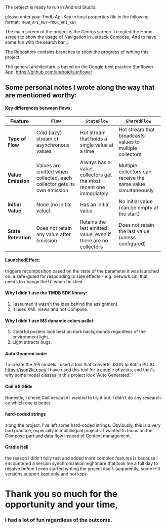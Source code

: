 The project is ready to run in Android Studio.

please enter your Tmdb Api-Key in local.properties file
in the following format:
`TMDB_API_KEY=YOUR_API_KEY`

The main screen of the project is the Genres screen.
I created the Home screen to show the usage of Navigation in Jetpack Compose,
And to have some fun with the search bar :)

The Repository contains branches to show the progress of writing this project.

The general architecture is based on the Google best practice Sunflower App:
https://github.com/android/sunflower

## Some personal notes I wrote along the way that are mentioned worthy:
#### Key differences between flows:

| Feature                     | `Flow`                                  | `StateFlow`                               | `SharedFlow`                             |
|-----------------------------|-----------------------------------------|------------------------------------------|------------------------------------------|
| **Type of Flow**             | Cold (lazy) stream of asynchronous values | Hot stream that holds a single value at a time | Hot stream that broadcasts values to multiple collectors |
| **Value Emission**           | Values are emitted when collected, each collector gets its own emission | Always has a value, collectors get the most recent one immediately | Multiple collectors can receive the same value simultaneously |
| **Initial Value**            | None (no initial value)                | Has an initial value                     | No initial value (can be empty at the start) |
| **State Retention**          | Does not retain any value after emission | Retains the last emitted value, even if there are no collectors | Does not retain the last value (unless configured) |

#### LaunchedEffect:
triggers recomposition based on the state of the parameter it was launched on.
a safe-guard for responding to side effects - e.g. network call that needs to change the UI when finished.

#### Why I didn't use the TMDB SDK library:
1) I assumed it wasn't the idea behind the assignment.
2) It uses XML views and not Compose.

#### Why I didn't use M3 dynamic colors pallet:
1) Colorful posters look best on dark backgrounds regardless of the environment light.
2) Light attracts bugs.

#### Auto Genered code:
To create the API models I used a tool that converts JSON to Kotlin POJO:
https://json2kt.com/
I have used this tool for a couple of years, and that's why some model classes in this project look 'Auto Generated'.

#### Coil VS Glide
Honestly, I chose Coil because I wanted to try it out.
I didn't do any research on which one is better.

#### hard-coded strings
along the project, I've left some hard-coded strings. 
Obviously, this is a very bad practice, especially in multilingual projects.
I wanted to focus on the Compose part and data flow instead of Context management.

#### Gradle Hell
the reason I didn't fully test and added more complex features 
is because I encountered a version synchronization nightmare that took me a full day to resolve before I even started writing the project itself.
(apparently, some Hilt versions support kapt only and not ksp)

# Thank you so much for the opportunity and your time,
### I had a lot of fun regardless of the outcome.


